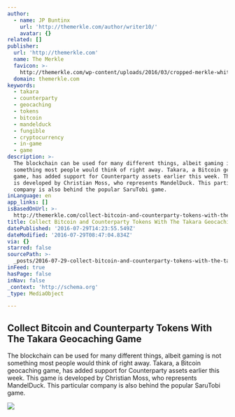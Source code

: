 ```yaml
---
author:
  - name: JP Buntinx
    url: 'http://themerkle.com/author/writer10/'
    avatar: {}
related: []
publisher:
  url: 'http://themerkle.com'
  name: The Merkle
  favicon: >-
    http://themerkle.com/wp-content/uploads/2016/03/cropped-merkle-white-1-192x192.png
  domain: themerkle.com
keywords:
  - takara
  - counterparty
  - geocaching
  - tokens
  - bitcoin
  - mandelduck
  - fungible
  - cryptocurrency
  - in-game
  - game
description: >-
  The blockchain can be used for many different things, albeit gaming is not
  something most people would think of right away. Takara, a Bitcoin geocaching
  game, has added support for Counterparty assets earlier this week. This game
  is developed by Christian Moss, who represents MandelDuck. This particular
  company is also behind the popular SaruTobi game.
inLanguage: en
app_links: []
isBasedOnUrl: >-
  http://themerkle.com/collect-bitcoin-and-counterparty-tokens-with-the-takara-geocaching-game/
title: Collect Bitcoin and Counterparty Tokens With The Takara Geocaching Game
datePublished: '2016-07-29T14:23:55.549Z'
dateModified: '2016-07-29T08:47:04.834Z'
via: {}
starred: false
sourcePath: >-
  _posts/2016-07-29-collect-bitcoin-and-counterparty-tokens-with-the-takara-geoc.md
inFeed: true
hasPage: false
inNav: false
_context: 'http://schema.org'
_type: MediaObject

---
```

<article style=""><h1>Collect Bitcoin and Counterparty Tokens With The Takara Geocaching Game</h1><p>The blockchain can be used for many different things, albeit gaming is not something most people would think of right away. Takara, a Bitcoin geocaching game, has added support for Counterparty assets earlier this week. This game is developed by Christian Moss, who represents MandelDuck. This particular company is also behind the popular SaruTobi game.</p><img src="http://themerkle.com/wp-content/uploads/2016/07/Takara.jpg" /></article>